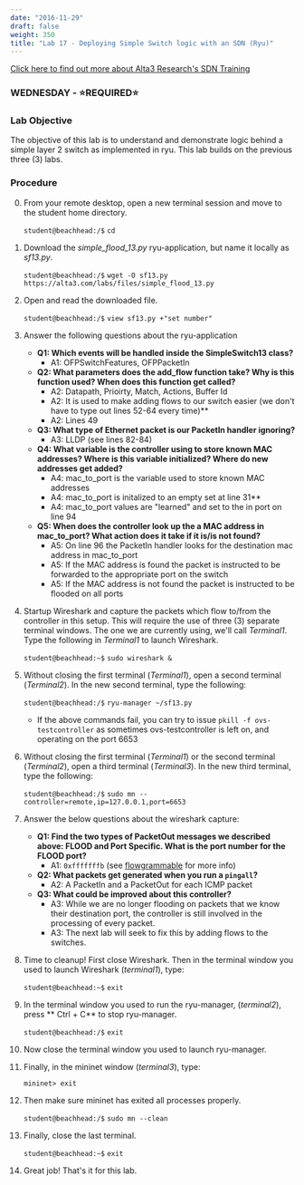 ```yaml
---
date: "2016-11-29"
draft: false
weight: 350
title: "Lab 17 - Deploying Simple Switch logic with an SDN (Ryu)"
---
```

[Click here to find out more about Alta3 Research's SDN Training](https://alta3.com/courses/sdn)

### WEDNESDAY - &#x2B50;REQUIRED&#x2B50;

### Lab Objective
The objective of this lab is to understand and demonstrate logic behind a simple layer 2 switch as implemented in ryu. This lab builds on the previous three (3) labs.

### Procedure

0. From your remote desktop, open a new terminal session and move to the student home directory.

    `student@beachhead:/$` `cd`

0. Download the *simple_flood_13.py* ryu-application, but name it locally as *sf13.py*.

    `student@beachhead:/$` `wget -O sf13.py https://alta3.com/labs/files/simple_flood_13.py`
 
0. Open and read the downloaded file.

    `student@beachhead:/$` `view sf13.py +"set number"`

0. Answer the following questions about the ryu-application

    - **Q1: Which events will be handled inside the SimpleSwitch13 class?**
      - A1: OFPSwitchFeatures, OFPPacketIn
    - **Q2: What parameters does the add_flow function take?  Why is this function used?  When does this function get called?**
      - A2: Datapath, Prioirty, Match, Actions, Buffer Id
      - A2: It is used to make adding flows to our switch easier (we don't have to type out lines 52-64 every time)**
      - A2: Lines 49
    - **Q3: What type of Ethernet packet is our PacketIn handler ignoring?**
      - A3: LLDP (see lines 82-84)
    - **Q4: What variable is the controller using to store known MAC addresses? Where is this variable initialized? Where do new addresses get added?**
      - A4: mac_to_port is the variable used to store known MAC addresses
      - A4: mac_to_port is initalized to an empty set at line 31**
      - A4: mac_to_port values are "learned" and set to the in port on line 94
    - **Q5: When does the controller look up the a MAC address in mac_to_port?  What action does it take if it is/is not found?**
      - A5: On line 96 the PacketIn handler looks for the destination mac address in mac_to_port
      - A5: If the MAC address is found the packet is instructed to be forwarded to the appropriate port on the switch
      - A5: If the MAC address is not found the packet is instructed to be flooded on all ports

0. Startup Wireshark and capture the packets which flow to/from the controller in this setup. This will require the use of three (3) separate terminal windows. The one we are currently using, we'll call *Terminal1*. Type the following in *Terminal1* to launch Wireshark.

    `student@beachhead:~$` `sudo wireshark &`

0. Without closing the first terminal (*Terminal1*), open a second terminal (*Terminal2*). In the new second terminal, type the following:

    `student@beachhead:/$` `ryu-manager ~/sf13.py`
    
    - If the above commands fail, you can try to issue `pkill -f ovs-testcontroller` as sometimes ovs-testcontroller is left on, and operating on the port 6653

0. Without closing the first terminal (*Terminal1*) or the second terminal (*Terminal2*), open a third terminal (*Terminal3*). In the new third terminal, type the following:

    `student@beachhead:/$` `sudo mn --controller=remote,ip=127.0.0.1,port=6653`

0. Answer the below questions about the wireshark capture:

    - **Q1: Find the two types of PacketOut messages we described above: FLOOD and Port Specific.  What is the port number for the FLOOD port?**
      - A1: `0xfffffffb` (see [flowgrammable](http://flowgrammable.org/sdn/openflow/ports/#tab_ofp_1_3_3) for more info)
    - **Q2: What packets get generated when you run a `pingall`?**
      - A2: A PacketIn and a PacketOut for each ICMP packet
    - **Q3: What could be improved about this controller?**
      - A3: While we are no longer flooding on packets that we know their destination port, the controller is still involved in the processing of every packet.
      - A3: The next lab will seek to fix this by adding flows to the switches.
      
0. Time to cleanup! First close Wireshark. Then in the terminal window you used to launch Wireshark (*terminal1*), type:

    `student@beachhead:~$` `exit`

0. In the terminal window you used to run the ryu-manager, (*terminal2*), press ** Ctrl + C** to stop ryu-manager.

    `student@beachhead:/$` `exit`

0. Now close the terminal window you used to launch ryu-manager.

0. Finally, in the mininet window (*terminal3*), type:

    `mininet> exit`
  
0. Then make sure mininet has exited all processes properly.

    `student@beachhead:/$` `sudo mn --clean`

0. Finally, close the last terminal.

    `student@beachhead:~$` `exit`
  
0. Great job! That's it for this lab.
